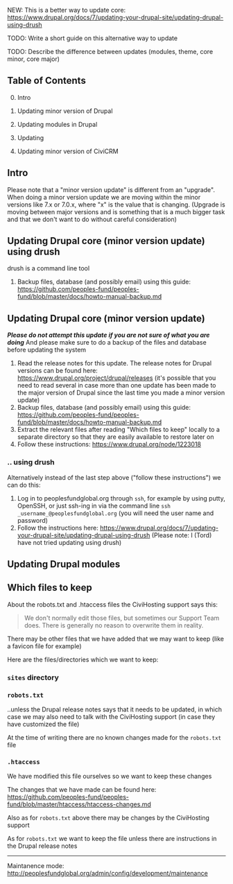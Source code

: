 

NEW: This is a better way to update core: https://www.drupal.org/docs/7/updating-your-drupal-site/updating-drupal-using-drush

TODO: Write a short guide on this alternative way to update

TODO: Describe the difference between updates (modules, theme, core minor, core major)



## Table of Contents

0. Intro
1. Updating minor version of Drupal
2. Updating modules in Drupal
3. Updating

9. Updating minor version of CiviCRM



## Intro

Please note that a "minor version update" is different from an "upgrade". When doing a minor version update we are moving within the minor versions like 7.x or 7.0.x, where "x" is the value that is changing. (Upgrade is moving between major versions and is something that is a much bigger task and that we don't want to do without careful consideration)


## Updating Drupal core (minor version update) using drush

drush is a command line tool

1. Backup files, database (and possibly email) using this guide: https://github.com/peoples-fund/peoples-fund/blob/master/docs/howto-manual-backup.md


## Updating Drupal core (minor version update)


***Please do not attempt this update if you are not sure of what you are doing*** And please make sure to do a backup of the files and database before updating the system

1. Read the release notes for this update. The release notes for Drupal versions can be found here: https://www.drupal.org/project/drupal/releases (it's possible that you need to read several in case more than one update has been made to the major version of Drupal since the last time you made a minor version update)
2. Backup files, database (and possibly email) using this guide: https://github.com/peoples-fund/peoples-fund/blob/master/docs/howto-manual-backup.md
3. Extract the relevant files after reading "Which files to keep" locally to a separate directory so that they are easily available to restore later on
4. Follow these instructions: https://www.drupal.org/node/1223018

### .. using drush

Alternatively instead of the last step above ("follow these instructions") we can do this:

1. Log in to peoplesfundglobal.org through `ssh`, for example by using putty, OpenSSH, or just ssh-ing in via the command line `ssh _username_@peoplesfundglobal.org` (you will need the user name and password)
2. Follow the instructions here: https://www.drupal.org/docs/7/updating-your-drupal-site/updating-drupal-using-drush (Please note: I (Tord) have not tried updating using drush)


## Updating Drupal modules



## Which files to keep

About the robots.txt and .htaccess files the CiviHosting support says this:
> We don't normally edit those files, but sometimes our Support Team does. There is
generally no reason to overwrite them in reality.

There may be other files that we have added that we may want to keep (like a favicon file for example)

Here are the files/directories which we want to keep:

### `sites` directory

### `robots.txt`

..unless the Drupal release notes says that it needs to be updated, in which case we may also need to talk with the CiviHosting support (in case they have customized the file)

At the time of writing there are no known changes made for the `robots.txt` file

### `.htaccess`
We have modified this file ourselves so we want to keep these changes

The changes that we have made can be found here:
https://github.com/peoples-fund/peoples-fund/blob/master/htaccess/htaccess-changes.md

Also as for `robots.txt` above there may be changes by the CiviHosting support

As for `robots.txt` we want to keep the file unless there are instructions in the Drupal release notes

***

Maintanence mode:
http://peoplesfundglobal.org/admin/config/development/maintenance
